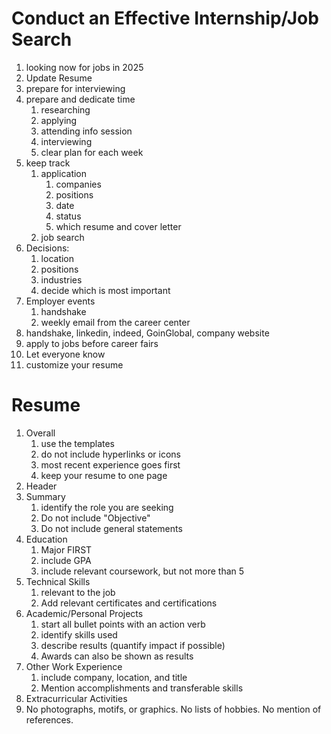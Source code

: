 # Conduct an Effective Internship/Job Search
1. looking now for jobs in 2025
2. Update Resume
3. prepare for interviewing
4. prepare and dedicate time
    1. researching
    2. applying
    3. attending info session
    4. interviewing
    5. clear plan for each week
5. keep track
    1. application
        1. companies
        2. positions
        3. date
        4. status
        5. which resume and cover letter
    2. job search
6. Decisions:
    1. location
    2. positions
    3. industries
    4. decide which is most important
7. Employer events
    1. handshake
    2. weekly email from the career center
8. handshake, linkedin, indeed, GoinGlobal, company website
9. apply to jobs before career fairs
10. Let everyone know
11. customize your resume

# Resume
1. Overall
    1. use the templates 
    2. do not include hyperlinks or icons
    3. most recent experience goes first
    4. keep your resume to one page
2. Header
3. Summary
    1. identify the role you are seeking
    2. Do not include "Objective"
    3. Do not include general statements
4. Education
    1. Major FIRST
    2. include GPA
    3. include relevant coursework, but not more than 5
5. Technical Skills
    1. relevant to the job
    2. Add relevant certificates and certifications
6. Academic/Personal Projects
    1. start all bullet points with an action verb
    2. identify skills used
    3. describe results (quantify impact if possible) 
    4. Awards can also be shown as results
7. Other Work Experience
    1. include company, location, and title
    2. Mention accomplishments and transferable skills
8. Extracurricular Activities
9. No photographs, motifs, or graphics. No lists of hobbies. No mention of references.

